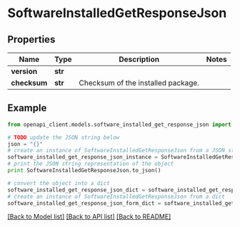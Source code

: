 # SoftwareInstalledGetResponseJson


## Properties

Name | Type | Description | Notes
------------ | ------------- | ------------- | -------------
**version** | **str** |  | 
**checksum** | **str** | Checksum of the installed package. | 

## Example

```python
from openapi_client.models.software_installed_get_response_json import SoftwareInstalledGetResponseJson

# TODO update the JSON string below
json = "{}"
# create an instance of SoftwareInstalledGetResponseJson from a JSON string
software_installed_get_response_json_instance = SoftwareInstalledGetResponseJson.from_json(json)
# print the JSON string representation of the object
print SoftwareInstalledGetResponseJson.to_json()

# convert the object into a dict
software_installed_get_response_json_dict = software_installed_get_response_json_instance.to_dict()
# create an instance of SoftwareInstalledGetResponseJson from a dict
software_installed_get_response_json_form_dict = software_installed_get_response_json.from_dict(software_installed_get_response_json_dict)
```
[[Back to Model list]](../README.md#documentation-for-models) [[Back to API list]](../README.md#documentation-for-api-endpoints) [[Back to README]](../README.md)


